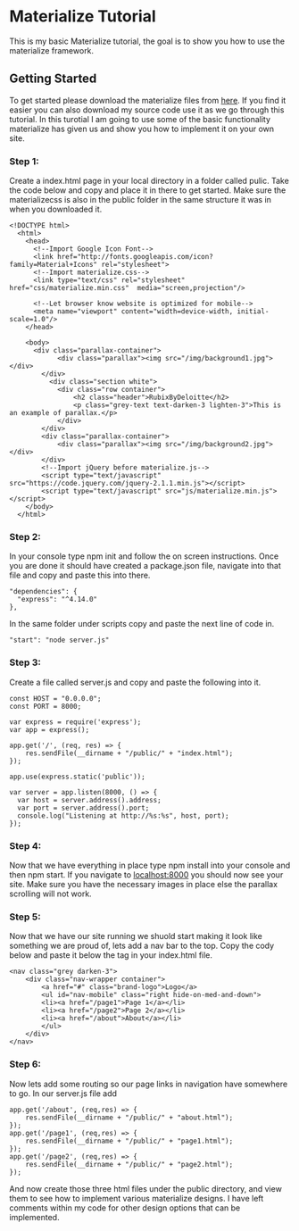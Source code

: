# Materialize Tutorial
This is my basic Materialize tutorial, the goal is to show you how to use the materialize framework.

## Getting Started 
To get started please download the materialize files from [here](http://materializecss.com/getting-started.html). If you find it easier you can also download my source code use it as we go through this tutorial. In this turotial I am going to use some of the basic functionality materialize has given us and show you how to implement it on your own site.

### Step 1:
Create a index.html page in your local directory in a folder called pulic. Take the code below and copy and place it in there to get started. Make sure the materializecss is also in the public folder in the same structure it was in when you downloaded it.

``` 
<!DOCTYPE html>
  <html>
    <head>
      <!--Import Google Icon Font-->
      <link href="http://fonts.googleapis.com/icon?family=Material+Icons" rel="stylesheet">
      <!--Import materialize.css-->
      <link type="text/css" rel="stylesheet" href="css/materialize.min.css"  media="screen,projection"/>

      <!--Let browser know website is optimized for mobile-->
      <meta name="viewport" content="width=device-width, initial-scale=1.0"/>
    </head>

    <body>
      <div class="parallax-container">
            <div class="parallax"><img src="/img/background1.jpg"></div>
        </div>
          <div class="section white">
            <div class="row container">
                <h2 class="header">RubixByDeloitte</h2>
                <p class="grey-text text-darken-3 lighten-3">This is an example of parallax.</p>
            </div>
        </div>
        <div class="parallax-container">
            <div class="parallax"><img src="/img/background2.jpg"></div>
        </div>
        <!--Import jQuery before materialize.js-->
        <script type="text/javascript" src="https://code.jquery.com/jquery-2.1.1.min.js"></script>
        <script type="text/javascript" src="js/materialize.min.js"></script>
    </body>
  </html>
```

### Step 2: 
In your console type npm init and follow the on screen instructions. Once you are done it should have created a package.json file, navigate into that file and copy and paste this into there.

```
"dependencies": {
  "express": "^4.14.0"
},
```

In the same folder under scripts copy and paste the next line of code in.

```
"start": "node server.js"
```

### Step 3:
Create a file called server.js and copy and paste the following into it. 

```
const HOST = "0.0.0.0";
const PORT = 8000;

var express = require('express');
var app = express();

app.get('/', (req, res) => {
    res.sendFile(__dirname + "/public/" + "index.html");
});

app.use(express.static('public'));

var server = app.listen(8000, () => {
  var host = server.address().address;
  var port = server.address().port;
  console.log("Listening at http://%s:%s", host, port);
});
```

### Step 4:
Now that we have everything in place type npm install into your console and then npm start. If you navigate to [localhost:8000](localhost:8000) you should now see your site.
Make sure you have the necessary images in place else the parallax scrolling will not work.

### Step 5:
Now that we have our site running we shuold start making it look like something we are proud of, lets add a nav bar to the top. Copy the cody below and paste it below the </head> tag in your index.html file.
```
<nav class="grey darken-3">
    <div class="nav-wrapper container">
        <a href="#" class="brand-logo">Logo</a>
        <ul id="nav-mobile" class="right hide-on-med-and-down">
        <li><a href="/page1">Page 1</a></li>
        <li><a href="/page2">Page 2</a></li>
        <li><a href="/about">About</a></li>
        </ul>
    </div>
</nav>
```

### Step 6:
Now lets add some routing so our page links in navigation have somewhere to go. In our server.js file add 
```
app.get('/about', (req,res) => {
    res.sendFile(__dirname + "/public/" + "about.html");
});
app.get('/page1', (req,res) => {
    res.sendFile(__dirname + "/public/" + "page1.html");
});
app.get('/page2', (req,res) => {
    res.sendFile(__dirname + "/public/" + "page2.html");
});
```
And now create those three html files under the public directory, and view them to see how to implement various materialize designs. 
I have left comments within my code for other design options that can be implemented.